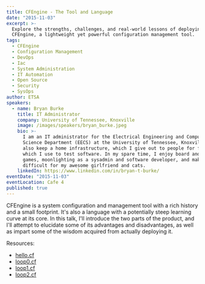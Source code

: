 ```yaml
---
title: CFEngine - The Tool and Language
date: "2015-11-03"
excerpt: >-
  Explore the strengths, challenges, and real-world lessons of deploying
  CFEngine, a lightweight yet powerful configuration management tool.
tags:
  - CFEngine
  - Configuration Management
  - DevOps
  - Iac
  - System Administration
  - IT Automation
  - Open Source
  - Security
  - SysOps
author: ETSA
speakers:
  - name: Bryan Burke
    title: IT Administrator
    company: University of Tennessee, Knoxville
    image: /images/speakers/bryan_burke.jpeg
    bio: >-
      I am an IT administrator for the Electrical Engineering and Computer
      Science Department (EECS) at the University of Tennessee, Knoxville. I
      also keep a home infrastructure, which I give out to people for free, and
      which I use to test software. In my spare time, I enjoy board and video
      games, moonlighting as a sysadmin and software developer, and making life
      difficult for my awesome girlfriend and cats.
    linkedIn: https://www.linkedin.com/in/bryan-t-burke/
eventDate: "2015-11-03"
eventLocation: Cafe 4
published: true
---
```


CFEngine is a system configuration and management tool with a rich history and a small footprint. It's also a language with a potentially steep learning curve at its core. In this talk, I'll introduce the two parts of the product, and I'll attempt to elucidate some of its advantages and disadvantages, as well as impart some of the wisdom acquired from actually deploying it.

Resources:

- [hello.cf](hello.cf)
- [loop0.cf](loop0.cf)
- [loop1.cf](loop1.cf)
- [loop2.cf](loop2.cf)
